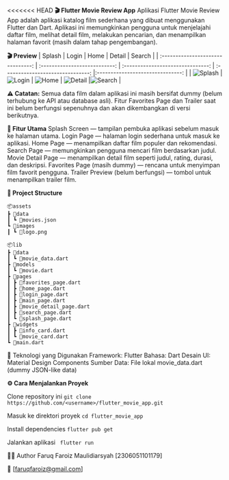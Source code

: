 <<<<<<< HEAD
**🎬 Flutter Movie Review App**
Aplikasi Flutter Movie Review App adalah aplikasi katalog film sederhana yang dibuat menggunakan Flutter dan Dart.
Aplikasi ini memungkinkan pengguna untuk menjelajahi daftar film, melihat detail film, melakukan pencarian, dan menampilkan halaman favorit (masih dalam tahap pengembangan).

**🎬 Preview**
|               Splash              |              Login             |               Home              |               Detail              |               Search             |
| :-------------------------------: | :---------------------------: | :-------------------------------: | :-------------------------------: |:-------------------------------: |
| ![Splash](screenshots/splash.png) | ![Login](screenshots/login.png) | ![Home](screenshots/home.png) | ![Detail](screenshots/detail.png) |![Search](screenshots/search.png) |


**⚠️ Catatan:**
Semua data film dalam aplikasi ini masih bersifat dummy (belum terhubung ke API atau database asli).
Fitur Favorites Page dan Trailer saat ini belum berfungsi sepenuhnya dan akan dikembangkan di versi berikutnya.

**🚀 Fitur Utama**
Splash Screen — tampilan pembuka aplikasi sebelum masuk ke halaman utama.
Login Page — halaman login sederhana untuk masuk ke aplikasi.
Home Page — menampilkan daftar film populer dan rekomendasi.
Search Page — memungkinkan pengguna mencari film berdasarkan judul.
Movie Detail Page — menampilkan detail film seperti judul, rating, durasi, dan deskripsi.
Favorites Page (masih dummy) — rencana untuk menyimpan film favorit pengguna.
Trailer Preview (belum berfungsi) — tombol untuk menampilkan trailer film.

**🧩 Project Structure**
```
📦assets
┣ 📂data
┃ ┗ 📜movies.json
┗ 📂images
┃ ┗ 📜logo.png

📦lib
┣ 📂data
┃ ┗ 📜movie_data.dart
┣ 📂models
┃ ┗ 📜movie.dart
┣ 📂pages
┃ ┣ 📜favorites_page.dart
┃ ┣ 📜home_page.dart
┃ ┣ 📜login_page.dart
┃ ┣ 📜main_page.dart
┃ ┣ 📜movie_detail_page.dart
┃ ┣ 📜search_page.dart
┃ ┗ 📜splash_page.dart
┣ 📂widgets
┃ ┣ 📜info_card.dart
┃ ┗ 📜movie_card.dart
┗ 📜main.dart

```

 🧠 Teknologi yang Digunakan
Framework: Flutter
Bahasa: Dart
Desain UI: Material Design Components
Sumber Data: File lokal movie_data.dart (dummy JSON-like data)

**⚙️ Cara Menjalankan Proyek**

Clone repository ini
``` git clone https://github.com/<username>/flutter_movie_app.git ```

Masuk ke direktori proyek
``` cd flutter_movie_app ```

Install dependencies
``` flutter pub get ```

Jalankan aplikasi
``` flutter run```

🧑‍💻 Author
Faruq Faroiz Maulidiarsyah [2306051101179]

📧 [faruqfaroiz@gmail.com]
